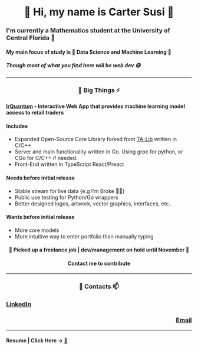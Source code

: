 
<h1 align="center"> &#x1F44B Hi, my name is Carter Susi &#x1FAE1 </h1>

### I'm currently a Mathematics student at the University of Central Florida 🍈

#### My main focus of study is 🧮 Data Science and Machine Learning 🧮

##### Though most of what you find here will be web dev 😷

---

<h3 align="center"> 🔭 Big Things ⚡ </h3>

 #### [lrQuantum](https://github.com/lrQuantum) - Interactive Web App that provides machine learning model access to retail traders
 
#### Includes
- Expanded Open-Source Core Library forked from [TA-Lib](https://github.com/TA-Lib) written in C/C++
- Server and main functionality written in Go. Using grpc for python, or CGo for C/C++ if needed.
- Front-End written in TypeScript React/Preact

#### Needs before initial release
- Stable stream for live data {e.g I'm Broke 👨‍🎓}
- Public use testing for Python/Go wrappers
- Better designed logos, artwork, vector graphics, interfaces, etc..

#### Wants before initial release
- More core models
- More intuitive way to enter portfolio than manually typing

<h4 align="center">&#x1F9DF Picked up a freelance job | dev/management on hold until November &#x1F9DF</h4>
<h4 align="center">Contact me to contribute</h4>

---

<h3 align="center"> 💬 Contacts 📫 </h3>

<h3 align="left"><a href="www.linkedin.com/in/carter-susi">LinkedIn</a></h3>
<h3 align="right"><a href="mailto:cartersusi@proton.me">Email</a></h3>

---


<h4 align="left">Resume | Click Here -> <a href="https://carter4299.github.io/resume/">🧻</a></h3>



<!--
**carter4299/carter4299** is a ✨ _special_ ✨ repository because its `README.md` (this file) appears on your GitHub profile.

Here are some ideas to get you started:

- 🔭 I’m currently working on ...
- 🌱 I’m currently learning ...
- 👯 I’m looking to collaborate on ...
- 🤔 I’m looking for help with ...
- 💬 Ask me about ...
- 📫 How to reach me: ...
- 😄 Pronouns: ...
- ⚡ Fun fact: ...
-->
